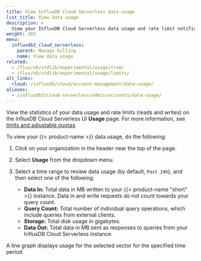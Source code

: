 ```yaml
---
title: View InfluxDB Cloud Serverless data usage
list_title: View data usage
description: >
  View your InfluxDB Cloud Serverless data usage and rate limit notifications.
weight: 103
menu:
  influxdb3_cloud_serverless:
    parent: Manage billing
    name: View data usage
related:
  - /flux/v0/stdlib/experimental/usage/from/
  - /flux/v0/stdlib/experimental/usage/limits/
alt_links:
  cloud: /influxdb/cloud/account-management/data-usage/
aliases:
  - /influxdb3/cloud-serverless/admin/accounts/data-usage/
---
```


View the statistics of your data usage and rate limits (reads and writes) on the
InfluxDB Cloud Serverless UI **Usage** page.
For more information, see [limits and adjustable quotas](/influxdb3/cloud-serverless/admin/billing/limits/).

To view your {{< product-name >}} data usage, do the following:

1.  Click on your organization in the header near the top of the page.
2.  Select **Usage** from the dropdown menu.
3.  Select a time range to review data usage (by default, `Past 24h`), and then select one of the following:

    - **Data In:** Total data in MB written to your {{< product-name "short" >}} instance.
      Data in and write requests do not count towards your query count.
    - **Query Count:** Total number of individual query operations, which include
      queries from external clients.
    - **Storage:** Total disk usage in gigabytes.
    - **Data Out:** Total data in MB sent as responses to queries from your
      InfluxDB Cloud Serverless instance.

A line graph displays usage for the selected vector for the specified time period.
